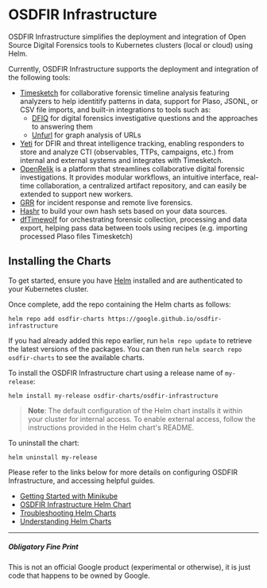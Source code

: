 # OSDFIR Infrastructure

OSDFIR Infrastructure simplifies the deployment and integration of Open Source
Digital Forensics tools to Kubernetes clusters (local or cloud) using Helm.

Currently, OSDFIR Infrastructure supports the deployment and integration of the
following tools:

* [Timesketch](https://github.com/google/timesketch) for collaborative forensic
timeline analysis featuring analyzers to help identitify patterns in data, support
for Plaso, JSONL, or CSV file imports, and built-in integrations to tools such as:
  * [DFIQ](https://dfiq.org/) for digital forensics investigative questions and
  the approaches to answering them
  * [Unfurl](https://github.com/obsidianforensics/unfurl) for graph analysis of URLs
* [Yeti](https://github.com/yeti-platform/yeti) for DFIR and threat intelligence
tracking, enabling responders to store and analyze CTI (observables, TTPs, campaigns, etc.)
from internal and external systems and integrates with Timesketch.
* [OpenRelik](https://openrelik.org/) is a platform that streamlines
collaborative digital forensic investigations. It provides modular workflows,
an intuitive interface, real-time collaboration, a centralized artifact repository,
and can easily be extended to support new workers.
* [GRR](https://github.com/google/grr) for incident response and remote live forensics.
* [Hashr](https://github.com/google/hashr) to build your own hash sets based on
your data sources.
* [dfTimewolf](https://github.com/log2timeline/dftimewolf) for orchestrating
forensic collection, processing and data export, helping pass data between tools
using recipes (e.g. importing processed Plaso files Timesketch)

## Installing the Charts

To get started, ensure you have [Helm](https://helm.sh) installed and are
authenticated to your Kubernetes cluster.


Once complete, add the repo containing the Helm charts as follows:

```console
helm repo add osdfir-charts https://google.github.io/osdfir-infrastructure
```

If you had already added this repo earlier, run `helm repo update` to retrieve
the latest versions of the packages. You can then run `helm search repo osdfir-charts`
to see the available charts.

To install the OSDFIR Infrastructure chart using a release name of `my-release`:

```console
helm install my-release osdfir-charts/osdfir-infrastructure
```

> **Note**: The default configuration of the Helm chart installs it within your
cluster for internal access. To enable external access, follow the instructions
provided in the Helm chart's README.

To uninstall the chart:

```console
helm uninstall my-release
```

Please refer to the links below for more details on configuring OSDFIR Infrastructure,
and accessing helpful guides.

* [Getting Started with Minikube](docs/getting-started.md)
* [OSDFIR Infrastructure Helm Chart](charts/osdfir-infrastructure/README.md)
* [Troubleshooting Helm Charts](docs/troubleshooting.md)
* [Understanding Helm Charts](docs/understanding-helm.md)

---

##### Obligatory Fine Print

This is not an official Google product (experimental or otherwise), it is just
code that happens to be owned by Google.
